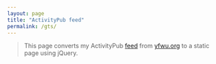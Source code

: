 ```yaml
---
layout: page
title: "ActivityPub feed"
permalink: /gts/
---
```


> This page converts my ActivityPub [feed](https://yfwu.org/@yfwu/feed.rss) from [yfwu.org](https://yfwu.org/@yfwu) to a static page using jQuery.

<div id="content">
</div>

<script src="https://ajax.googleapis.com/ajax/libs/jquery/3.6.1/jquery.min.js">
</script>
<script>
const RSS_URL = `https://yfwu.org/@yfwu/feed.rss`;

$.ajax(RSS_URL, {
accepts: {
    xml: "application/rss+xml",
},

dataType: "xml",

success: function (data) {
    $(data)
    .find("item")
    .each(function () {
        const el = $(this);

        var content = el.find("content\\:encoded").text();
        content = content.replace(/<br>/g, " ");
        content = content.replace(/<p>/g, "");
        content = content.replace(/<\/p>/g, "");

        try {
        var url = content.match(/(https?:\/\/[^ ]*)/)[0];
        } catch (e) {
        /* empty */
        }

        content = content.replace(
        /<a href="([^"]*)".*>([^<]*)<\/a>/g,
        `<a href="${url}">Link</a>`
        );

        const pubdate = el.find("pubDate").text();
        const date = new Date(pubdate);
        const dateStr = date
        .toLocaleString("zh", { hour12: false })
        .replaceAll("/", "-");

        const template = `<p>${dateStr}</br>${content}</p>`;
        $(template).appendTo("#content");
    });
},
});
</script>
